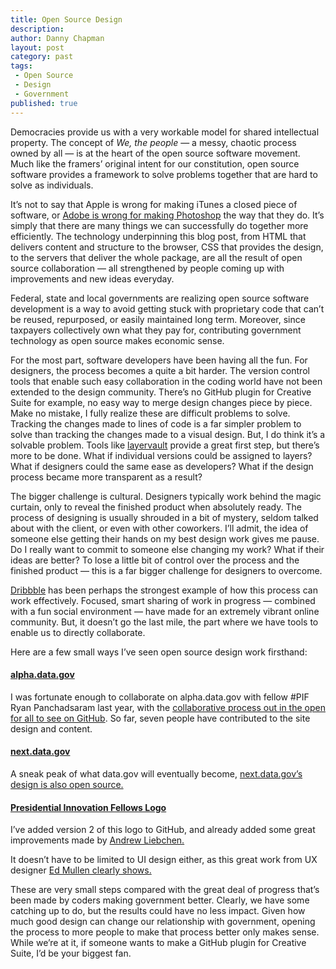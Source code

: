 ```yaml
---
title: Open Source Design
description:
author: Danny Chapman
layout: post
category: past
tags:
 - Open Source
 - Design
 - Government
published: true
---
```


Democracies provide us with a very workable model for shared intellectual property. The concept of *We, the people* — a messy, chaotic process owned by all — is at the heart of the open source software movement. Much like the framers’ original intent for our constitution, open source software provides a framework to solve problems together that are hard to solve as individuals. 

It’s not to say that Apple is wrong for making iTunes a closed piece of software, or [Adobe is wrong for making Photoshop](http://www.ted.com/talks/clay_shirky_how_the_internet_will_one_day_transform_government.html) the way that they do. 
It’s simply that there are many things we can successfully do together more efficiently. The technology underpinning this blog post, from HTML that delivers content and structure to the browser, CSS that provides the design, to the servers that deliver the whole package, are all the result of open source collaboration — all strengthened by people coming up with improvements and new ideas everyday. 

Federal, state and local governments are realizing open source software development is a way to avoid getting stuck with proprietary code that can’t be reused, repurposed, or easily maintained long term. Moreover, since taxpayers collectively own what they pay for, contributing government technology as open source makes economic sense. 

<!--break-->

For the most part, software developers have been having all the fun. For designers, the process becomes a quite a bit harder. The version control tools that enable such easy collaboration in the coding world have not been extended to the design community. There’s no GitHub plugin for Creative Suite for example, no easy way to merge design changes piece by piece. Make no mistake, I fully realize these are difficult problems to solve. Tracking the changes made to lines of code is a far simpler problem to solve than tracking the changes made to a visual design. But, I do think it’s a solvable problem. Tools like [layervault](http://layervault.com) provide a great first step, but there’s more to be done. What if individual versions could be assigned to layers? What if designers could the same ease as developers? What if the design process became more transparent as a result?

The bigger challenge is cultural. Designers typically work behind the magic curtain, only to reveal the finished product when absolutely ready. The process of designing is usually shrouded in a bit of mystery, seldom talked about with the client, or even with other coworkers. I’ll admit, the idea of someone else getting their hands on my best design work gives me pause. Do I really want to commit to someone else changing my work? What if their ideas are better? To lose a little bit of control over the process and the finished product — this is a far bigger challenge for designers to overcome.

[Dribbble](http://dribbble.com) has been perhaps the strongest example of how this process can work effectively. Focused, smart sharing of work in progress — combined with a fun social environment — have made for an extremely vibrant online community. But, it doesn’t go the last mile, the part where we have tools to enable us to directly collaborate. 

Here are a few small ways I’ve seen open source design work firsthand:

#### [alpha.data.gov](http://alpha.data.gov)
I was fortunate enough to collaborate on alpha.data.gov with fellow #PIF Ryan Panchadsaram last year, with the [collaborative process out in the open for all to see on GitHub](https://github.com/presidential-innovation-fellows/alpha-data-dot-gov/commits/master ). So far, seven people have contributed to the site design and content. 

#### [next.data.gov](http://next.data.gov)
A sneak peak of what data.gov will eventually become, [next.data.gov’s design is also open source.](https://github.com/GSA/datagov-design/https://github.com/GSA/datagov-design/)

#### [Presidential Innovation Fellows Logo](https://github.com/presidential-innovation-fellows/PIF-logo-v2)

I’ve added version 2 of this logo to GitHub, and already added some great improvements made by [Andrew Liebchen.](https://github.com/andrewliebchen) 

It doesn’t have to be limited to UI design either, as this great work from UX designer [Ed Mullen clearly shows.](https://github.com/GSA/datagov-design/issues/36)

These are very small steps compared with the great deal of progress that’s been made by coders making government better. Clearly, we have some catching up to do, but the results could have no less impact. Given how much good design can change our relationship with government, opening the process to more people to make that process better only makes sense. While we’re at it, if someone wants to make a GitHub plugin for Creative Suite, I’d be your biggest fan. 
